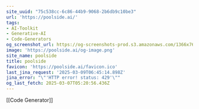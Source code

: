 ```yaml
---
site_uuid: "75c538cc-6c86-44b9-9068-2b6db9c10be3"
url: 'https://poolside.ai/'
tags:
- AI-Toolkit
- Generative-AI
- Code-Generators
og_screenshot_url: https://og-screenshots-prod.s3.amazonaws.com/1366x768/80/false/284e639fd4113edf40c0dfa044e29f462415d40178ee225fdfaa3d69b0737fd8.jpeg
image: 'https://poolside.ai/og-image.png'
site_name: poolside
title: poolside
favicon: 'https://poolside.ai/favicon.ico'
last_jina_request: '2025-03-09T06:45:14.898Z'
jina_error: "\"'HTTP error! status: 429'\""
og_last_fetch: 2025-03-07T05:20:56.436Z
---
```

[[Code Generator]]
